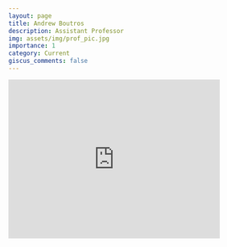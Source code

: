 ```yaml
---
layout: page
title: Andrew Boutros
description: Assistant Professor
img: assets/img/prof_pic.jpg
importance: 1
category: Current
giscus_comments: false
---
```


<div class="row mt-3">
    <div class="col-sm mt-3 mt-md-0">
        <iframe width="420" height="315" src="https://youtu.be/Nzz9O7whxT0?si=z23nHgFs7rYp2O-V" frameborder="0" allowfullscreen></iframe>
    </div>
</div>